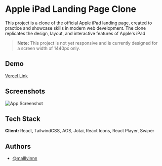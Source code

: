 
# Apple iPad Landing Page Clone

This project is a clone of the official Apple iPad landing page, created to practice and showcase skills in modern web development. The clone replicates the design, layout, and interactive features of Apple's iPad 

> **Note:** This project is not yet responsive and is currently designed for a screen width of 1440px only.

## Demo

[Vercel Link](#)


## Screenshots

![App Screenshot](/public/images/127.0.0.1_5173_.png)


## Tech Stack

**Client:** React, TailwindCSS, AOS, Jotai, React Icons, React Player, Swiper


## Authors

- [@malllvinnn](https://www.instagram.com/malllvinnn/)

